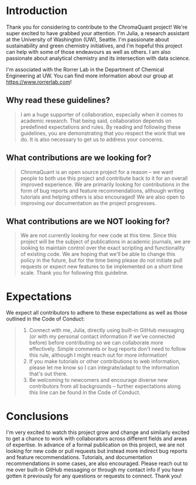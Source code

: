<h1>Introduction</h1>

Thank you for considering to contribute to the ChromaQuant project! We're super excited to have grabbed your attention. I'm Julia, a research assistant at the University of Washington (UW), Seattle. I'm passionate about sustainability and green chemistry initiatives, and I'm hopeful this project can help with some of those endeavours as well as others. I am also passionate about analytical chemistry and its intersection with data science.

I'm associated with the Rorrer Lab in the Department of Chemical Engineering at UW. You can find more information about our group at https://www.rorrerlab.com!

<h2>Why read these guidelines?</h2>

> I am a huge supporter of collaboration, especially when it comes to academic research. That being said, collaboration depends on predefined expectations and rules. By reading and following these guidelines, you are demonstrating that you respect the work that we do. It is also necessary to get us to address your concerns.

<h2>What contributions are we looking for?</h2>

> ChromaQuant is an open source project for a reason – we want people to both use this project and contribute back to it for an overall improved experience. We are primarily looking for contributions in the form of bug reports and feature recommendations, although writing tutorials and helping others is also encouraged! We are also open to improving our documentation as the project progresses.

<h2>What contributions are we NOT looking for?</h2>

> We are not currently looking for new code at this time. Since this project will be the subject of publications in academic journals, we are looking to maintain control over the exact scripting and functionality of existing code. We are hoping that we'll be able to change this policy in the future, but for the time being please do not initiate pull requests or expect new features to be implemented on a short time scale. Thank you for following this guideline.

<h1>Expectations</h1>

We expect all contributors to adhere to these expectations as well as those outlined in the Code of Conduct:

> 1. Connect with me, Julia, directly using built-in GitHub messaging (or with my personal contact information if we've connected before) before contributing so we can collaborate more effectively. Simple comments or bug reports don't need to follow this rule, although I might reach out for more information!
> 2. If you make tutorials or other contributions to web information, please let me know so I can integrate/adapt to the information that's out there.
> 3. Be welcoming to newcomers and encourage diverse new contributors from all backgrounds – further expectations along this line can be found in the Code of Conduct.

<h1>Conclusions</h1>

I'm very excited to watch this project grow and change and similarly excited to get a chance to work with collaborators across different fields and areas of expertise. In advance of a formal publication on this project, we are not looking for new code or pull requests but instead more indirect bug reports and feature recommendations. Tutorials, and documentation recommendations in some cases, are also encouraged. Please reach out to me over built-in GitHub messaging or through my contact info if you have gotten it previously for any questions or requests to connect. Thank you!
